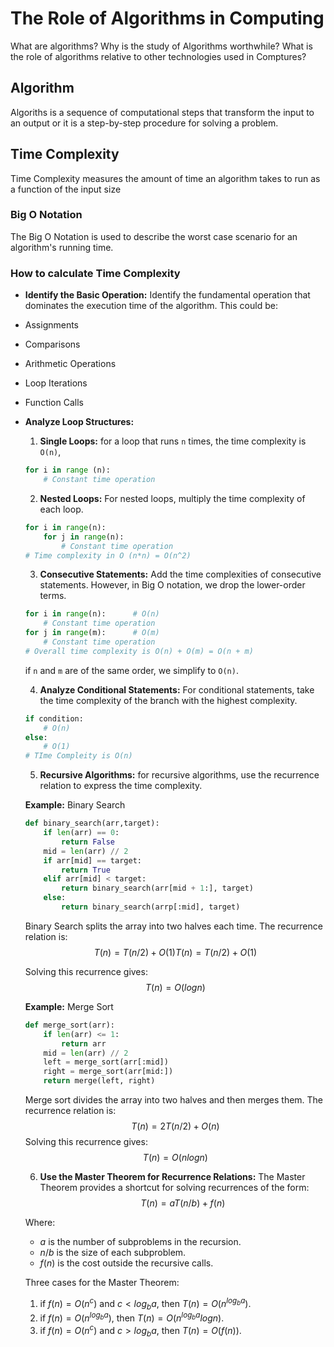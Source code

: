 # The Role of Algorithms in Computing

What are algorithms? Why is the study of Algorithms worthwhile? What is the role of algorithms relative to other technologies used in Comptures?

## Algorithm
Algoriths is a sequence of computational steps that transform the input to an output or it is a step-by-step procedure for solving a problem.

## Time Complexity
Time Complexity measures the amount of time an algorithm takes to run as a function of the input size

### Big O Notation
The Big O Notation is used to describe the worst case scenario for an algorithm's running time.

### How to calculate Time Complexity
* **Identify the Basic Operation:** Identify the fundamental operation that dominates the execution time of the algorithm. This could be:
* Assignments
* Comparisons
* Arithmetic Operations
* Loop Iterations
* Function Calls

* **Analyze Loop Structures:** 
    1. **Single Loops:** for a loop that runs `n` times, the time complexity is `O(n)`,
    ```python
    for i in range (n):
        # Constant time operation
    ```
    2. **Nested Loops:** For nested loops, multiply the time complexity of each loop.

    ```python
    for i in range(n):
        for j in range(n):
            # Constant time operation
    # Time complexity in O (n*n) = O(n^2)
    ```
    3. **Consecutive Statements:** Add the time complexities of consecutive statements. However, in Big O notation, we drop the lower-order terms.
    ```python
    for i in range(n):      # O(n)
        # Constant time operation
    for j in range(m):      # O(m)
        # Constant time operation
    # Overall time complexity is O(n) + O(m) = O(n + m)
    ```
    if `n` and `m` are of the same order, we simplify to `O(n)`.

    4. **Analyze Conditional Statements:**
    For conditional statements, take the time complexity of the branch with the highest complexity.

    ```python
    if condition:
        # O(n)
    else:
        # O(1)
    # TIme Compleity is O(n)
    ```

    5. **Recursive Algorithms:** for recursive algorithms, use the recurrence relation to express the time complexity.

    **Example:** Binary Search

    ```python
    def binary_search(arr,target):
        if len(arr) == 0:
            return False
        mid = len(arr) // 2
        if arr[mid] == target:
            return True
        elif arr[mid] < target:
            return binary_search(arr[mid + 1:], target)
        else:
            return binary_search(arrp[:mid], target)
    ```
    Binary Search splits the array into two halves each time. The recurrence relation is:
    $$
    T(n)=T(n/2)+O(1)T(n)=T(n/2)+O(1)
    $$

    Solving this recurrence gives:
    $$
    T(n) = O(log n)
    $$

    **Example:** Merge Sort
    ```python
    def merge_sort(arr):
        if len(arr) <= 1:
            return arr
        mid = len(arr) // 2
        left = merge_sort(arr[:mid])
        right = merge_sort(arr[mid:])
        return merge(left, right) 
    ```

    Merge sort divides the array into two halves and then merges them. The recurrence relation is:
    $$
    T(n) = 2T(n/2) + O(n)
    $$
    Solving this recurrence gives:
    $$
    T(n) = O(n log n)
    $$

    6. **Use the Master Theorem for Recurrence Relations:** 
    The Master Theorem provides a shortcut for solving recurrences of the form:
    $$
    T(n) = aT(n/b) + f(n)
    $$

    Where:
    * $a$ is the number of subproblems in the recursion.
    * $n/b$ is the size of each subproblem.
    * $f(n)$ is the cost outside the recursive calls.

    Three cases for the Master Theorem:
    1. if $f(n) = O(n^c)$ and $c<log_{b}a$, then $T(n)=O(n^{log_{b}a})$.
    2. if $f(n) = O(n^{log_{b}a})$, then $T(n)=O(n^{log_{b}a}{log n})$.
    3. if $f(n) = O(n^c)$ and $c>log_{b}a$, then $T(n)=O(f(n))$.